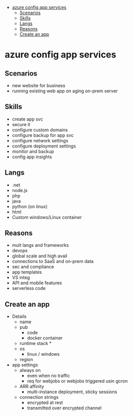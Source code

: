 - [azure config app services](#azure-config-app-services)
  - [Scenarios](#scenarios)
  - [Skills](#skills)
  - [Langs](#langs)
  - [Reasons](#reasons)
  - [Create an app](#create-an-app)
# azure config app services

## Scenarios
* new website for business
* running existing web app on aging on-prem server

## Skills
* create app svc
* secure it
* configure custom domains
* configure backup for app svc
* configure network settings
* configure deployment settings
* monitor and backup
* config app insights

## Langs
* .net
* node.js
* php
* java
* python (on linux)
* html
* Custom windows/Linux container

## Reasons
* mult langs and frameworks
* devops
* global scale and high avail
* connections to SaaS and on-prem data
* sec and compliance
* app templates
* VS integ
* API and mobile features
* serverless code

## Create an app

* Details
  * name
  * pub 
    * code
    * docker container
  * runtime stack
    * 
  * os
    * linux / windows
  * region
* app settings
  * always on
    * even when no traffic
    * req for webjobs or webjobs triggered usin gcron
  * ARR affinity
    * multi-instance deployment, sticky sessions
  * connection strings
    * encrypted at rest
    * transmitted over encrypted channel